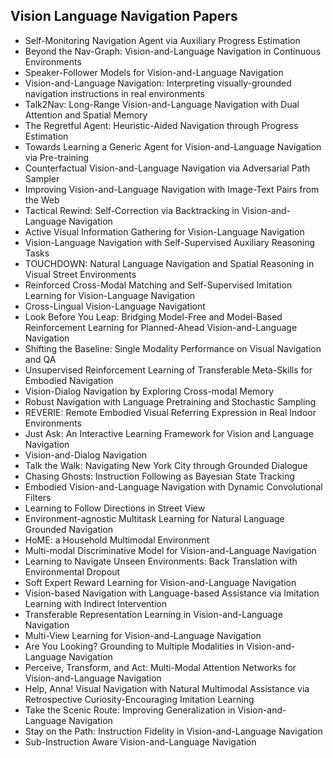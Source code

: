 <h2> Vision Language Navigation Papers </h2>

<ul>

                             

 <li><a target="_blank" href="https://github.com/manjunath5496/Vision-Language-Navigation-Papers/blob/master/v(1).pdf" style="text-decoration:none;">Self-Monitoring Navigation Agent via Auxiliary Progress Estimation</a></li>

 <li><a target="_blank" href="https://github.com/manjunath5496/Vision-Language-Navigation-Papers/blob/master/v(2).pdf" style="text-decoration:none;">Beyond the Nav-Graph: Vision-and-Language Navigation in Continuous Environments</a></li>

<li><a target="_blank" href="https://github.com/manjunath5496/Vision-Language-Navigation-Papers/blob/master/v(3).pdf" style="text-decoration:none;">Speaker-Follower Models for
Vision-and-Language Navigation</a></li>
 <li><a target="_blank" href="https://github.com/manjunath5496/Vision-Language-Navigation-Papers/blob/master/v(4).pdf" style="text-decoration:none;">Vision-and-Language Navigation: Interpreting visually-grounded navigation instructions in real environments</a></li>                              
<li><a target="_blank" href="https://github.com/manjunath5496/Vision-Language-Navigation-Papers/blob/master/v(5).pdf" style="text-decoration:none;">Talk2Nav: Long-Range Vision-and-Language Navigation with Dual Attention and Spatial Memory</a></li>
<li><a target="_blank" href="https://github.com/manjunath5496/Vision-Language-Navigation-Papers/blob/master/v(6).pdf" style="text-decoration:none;">The Regretful Agent: Heuristic-Aided Navigation through Progress Estimation</a></li>
 <li><a target="_blank" href="https://github.com/manjunath5496/Vision-Language-Navigation-Papers/blob/master/v(7).pdf" style="text-decoration:none;">Towards Learning a Generic Agent for Vision-and-Language Navigation via Pre-training</a></li>

 <li><a target="_blank" href="https://github.com/manjunath5496/Vision-Language-Navigation-Papers/blob/master/v(8).pdf" style="text-decoration:none;"> Counterfactual Vision-and-Language Navigation via Adversarial Path Sampler </a></li>
   <li><a target="_blank" href="https://github.com/manjunath5496/Vision-Language-Navigation-Papers/blob/master/v(9).pdf" style="text-decoration:none;">Improving Vision-and-Language Navigation with Image-Text Pairs from the Web</a></li>
  
   
 <li><a target="_blank" href="https://github.com/manjunath5496/Vision-Language-Navigation-Papers/blob/master/v(10).pdf" style="text-decoration:none;">Tactical Rewind: Self-Correction via Backtracking in Vision-and-Language Navigation </a></li>                              
<li><a target="_blank" href="https://github.com/manjunath5496/Vision-Language-Navigation-Papers/blob/master/v(11).pdf" style="text-decoration:none;">Active Visual Information Gathering for Vision-Language Navigation</a></li>
<li><a target="_blank" href="https://github.com/manjunath5496/Vision-Language-Navigation-Papers/blob/master/v(12).pdf" style="text-decoration:none;">Vision-Language Navigation with Self-Supervised Auxiliary Reasoning Tasks</a></li>
<li><a target="_blank" href="https://github.com/manjunath5496/Vision-Language-Navigation-Papers/blob/master/v(13).pdf" style="text-decoration:none;">TOUCHDOWN: Natural Language Navigation and Spatial Reasoning in Visual Street Environments</a></li>

<li><a target="_blank" href="https://github.com/manjunath5496/Vision-Language-Navigation-Papers/blob/master/v(14).pdf" style="text-decoration:none;">Reinforced Cross-Modal Matching and Self-Supervised Imitation Learning for Vision-Language Navigation</a></li>
                              
<li><a target="_blank" href="https://github.com/manjunath5496/Vision-Language-Navigation-Papers/blob/master/v(15).pdf" style="text-decoration:none;">Cross-Lingual Vision-Language Navigationt</a></li>

<li><a target="_blank" href="https://github.com/manjunath5496/Vision-Language-Navigation-Papers/blob/master/v(16).pdf" style="text-decoration:none;">Look Before You Leap:
Bridging Model-Free and Model-Based Reinforcement Learning for Planned-Ahead Vision-and-Language Navigation</a></li>

  <li><a target="_blank" href="https://github.com/manjunath5496/Vision-Language-Navigation-Papers/blob/master/v(17).pdf" style="text-decoration:none;">Shifting the Baseline:
Single Modality Performance on Visual Navigation and QA</a></li>   
  
<li><a target="_blank" href="https://github.com/manjunath5496/Vision-Language-Navigation-Papers/blob/master/v(18).pdf" style="text-decoration:none;">Unsupervised Reinforcement Learning of Transferable Meta-Skills for Embodied Navigation</a></li> 

  
<li><a target="_blank" href="https://github.com/manjunath5496/Vision-Language-Navigation-Papers/blob/master/v(19).pdf" style="text-decoration:none;">Vision-Dialog Navigation by Exploring Cross-modal Memory</a></li> 

<li><a target="_blank" href="https://github.com/manjunath5496/Vision-Language-Navigation-Papers/blob/master/v(20).pdf" style="text-decoration:none;">Robust Navigation with Language Pretraining and Stochastic Sampling</a></li>

<li><a target="_blank" href="https://github.com/manjunath5496/Vision-Language-Navigation-Papers/blob/master/v(21).pdf" style="text-decoration:none;">REVERIE: Remote Embodied Visual Referring Expression in Real Indoor Environments</a></li>
<li><a target="_blank" href="https://github.com/manjunath5496/Vision-Language-Navigation-Papers/blob/master/v(22).pdf" style="text-decoration:none;">Just Ask:
An Interactive Learning Framework for Vision and Language Navigation</a></li> 
 <li><a target="_blank" href="https://github.com/manjunath5496/Vision-Language-Navigation-Papers/blob/master/v(23).pdf" style="text-decoration:none;">Vision-and-Dialog Navigation</a></li> 
 

   <li><a target="_blank" href="https://github.com/manjunath5496/Vision-Language-Navigation-Papers/blob/master/v(24).pdf" style="text-decoration:none;">Talk the Walk: Navigating New York City through Grounded Dialogue</a></li>
 
   <li><a target="_blank" href="https://github.com/manjunath5496/Vision-Language-Navigation-Papers/blob/master/v(25).pdf" style="text-decoration:none;">Chasing Ghosts: Instruction Following as Bayesian State Tracking</a></li>                              
 <li><a target="_blank" href="https://github.com/manjunath5496/Vision-Language-Navigation-Papers/blob/master/v(26).pdf" style="text-decoration:none;">Embodied Vision-and-Language Navigation with Dynamic Convolutional Filters</a></li>
 <li><a target="_blank" href="https://github.com/manjunath5496/Vision-Language-Navigation-Papers/blob/master/v(27).pdf" style="text-decoration:none;">Learning to Follow Directions in Street View</a></li>
   
 
   <li><a target="_blank" href="https://github.com/manjunath5496/Vision-Language-Navigation-Papers/blob/master/v(28).pdf" style="text-decoration:none;">Environment-agnostic Multitask Learning for Natural Language Grounded Navigation</a></li>
 
   <li><a target="_blank" href="https://github.com/manjunath5496/Vision-Language-Navigation-Papers/blob/master/v(29).pdf" style="text-decoration:none;">HoME: a Household Multimodal Environment </a></li>                              

  <li><a target="_blank" href="https://github.com/manjunath5496/Vision-Language-Navigation-Papers/blob/master/v(30).pdf" style="text-decoration:none;">Multi-modal Discriminative Model for Vision-and-Language Navigation</a></li>
 
   <li><a target="_blank" href="https://github.com/manjunath5496/Vision-Language-Navigation-Papers/blob/master/v(31).pdf" style="text-decoration:none;">Learning to Navigate Unseen Environments: Back Translation with Environmental Dropout</a></li> 
    <li><a target="_blank" href="https://github.com/manjunath5496/Vision-Language-Navigation-Papers/blob/master/v(32).pdf" style="text-decoration:none;">Soft Expert Reward Learning for Vision-and-Language Navigation</a></li> 

   <li><a target="_blank" href="https://github.com/manjunath5496/Vision-Language-Navigation-Papers/blob/master/v(33).pdf" style="text-decoration:none;">Vision-based Navigation with Language-based Assistance via Imitation Learning with Indirect Intervention</a></li>                              

  <li><a target="_blank" href="https://github.com/manjunath5496/Vision-Language-Navigation-Papers/blob/master/v(34).pdf" style="text-decoration:none;">Transferable Representation Learning in Vision-and-Language Navigation</a></li> 
 
  <li><a target="_blank" href="https://github.com/manjunath5496/Vision-Language-Navigation-Papers/blob/master/v(35).pdf" style="text-decoration:none;">Multi-View Learning for Vision-and-Language Navigation</a></li> 

  <li><a target="_blank" href="https://github.com/manjunath5496/Vision-Language-Navigation-Papers/blob/master/v(36).pdf" style="text-decoration:none;">Are You Looking? Grounding to Multiple Modalities in Vision-and-Language Navigation</a></li> 
 
<li><a target="_blank" href="https://github.com/manjunath5496/Vision-Language-Navigation-Papers/blob/master/v(37).pdf" style="text-decoration:none;">Perceive, Transform, and Act: Multi-Modal Attention Networks for Vision-and-Language Navigation</a></li>
 <li><a target="_blank" href="https://github.com/manjunath5496/Vision-Language-Navigation-Papers/blob/master/v(38).pdf" style="text-decoration:none;">Help, Anna! Visual Navigation with Natural Multimodal Assistance via Retrospective Curiosity-Encouraging Imitation Learning</a></li>
<li><a target="_blank" href="https://github.com/manjunath5496/Vision-Language-Navigation-Papers/blob/master/v(39).pdf" style="text-decoration:none;">Take the Scenic Route:
Improving Generalization in Vision-and-Language Navigation</a></li>
 <li><a target="_blank" href="https://github.com/manjunath5496/Vision-Language-Navigation-Papers/blob/master/v(40).pdf" style="text-decoration:none;">Stay on the Path: Instruction Fidelity in Vision-and-Language Navigation</a></li>                              
<li><a target="_blank" href="https://github.com/manjunath5496/Vision-Language-Navigation-Papers/blob/master/v(41).pdf" style="text-decoration:none;">Sub-Instruction Aware Vision-and-Language Navigation</a></li>
</ul>
